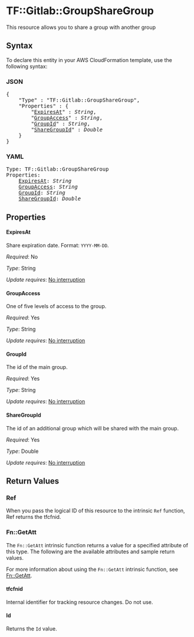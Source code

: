 # TF::Gitlab::GroupShareGroup

This resource allows you to share a group with another group

## Syntax

To declare this entity in your AWS CloudFormation template, use the following syntax:

### JSON

<pre>
{
    "Type" : "TF::Gitlab::GroupShareGroup",
    "Properties" : {
        "<a href="#expiresat" title="ExpiresAt">ExpiresAt</a>" : <i>String</i>,
        "<a href="#groupaccess" title="GroupAccess">GroupAccess</a>" : <i>String</i>,
        "<a href="#groupid" title="GroupId">GroupId</a>" : <i>String</i>,
        "<a href="#sharegroupid" title="ShareGroupId">ShareGroupId</a>" : <i>Double</i>
    }
}
</pre>

### YAML

<pre>
Type: TF::Gitlab::GroupShareGroup
Properties:
    <a href="#expiresat" title="ExpiresAt">ExpiresAt</a>: <i>String</i>
    <a href="#groupaccess" title="GroupAccess">GroupAccess</a>: <i>String</i>
    <a href="#groupid" title="GroupId">GroupId</a>: <i>String</i>
    <a href="#sharegroupid" title="ShareGroupId">ShareGroupId</a>: <i>Double</i>
</pre>

## Properties

#### ExpiresAt

Share expiration date. Format: `YYYY-MM-DD`.

_Required_: No

_Type_: String

_Update requires_: [No interruption](https://docs.aws.amazon.com/AWSCloudFormation/latest/UserGuide/using-cfn-updating-stacks-update-behaviors.html#update-no-interrupt)

#### GroupAccess

One of five levels of access to the group.

_Required_: Yes

_Type_: String

_Update requires_: [No interruption](https://docs.aws.amazon.com/AWSCloudFormation/latest/UserGuide/using-cfn-updating-stacks-update-behaviors.html#update-no-interrupt)

#### GroupId

The id of the main group.

_Required_: Yes

_Type_: String

_Update requires_: [No interruption](https://docs.aws.amazon.com/AWSCloudFormation/latest/UserGuide/using-cfn-updating-stacks-update-behaviors.html#update-no-interrupt)

#### ShareGroupId

The id of an additional group which will be shared with the main group.

_Required_: Yes

_Type_: Double

_Update requires_: [No interruption](https://docs.aws.amazon.com/AWSCloudFormation/latest/UserGuide/using-cfn-updating-stacks-update-behaviors.html#update-no-interrupt)

## Return Values

### Ref

When you pass the logical ID of this resource to the intrinsic `Ref` function, Ref returns the tfcfnid.

### Fn::GetAtt

The `Fn::GetAtt` intrinsic function returns a value for a specified attribute of this type. The following are the available attributes and sample return values.

For more information about using the `Fn::GetAtt` intrinsic function, see [Fn::GetAtt](https://docs.aws.amazon.com/AWSCloudFormation/latest/UserGuide/intrinsic-function-reference-getatt.html).

#### tfcfnid

Internal identifier for tracking resource changes. Do not use.

#### Id

Returns the <code>Id</code> value.

